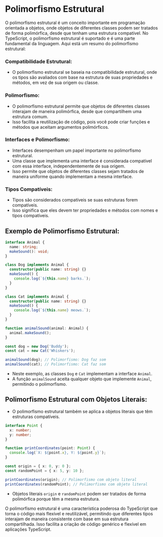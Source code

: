 # **Polimorfismo Estrutural**

O polimorfismo estrutural é um conceito importante em programação orientada a objetos, onde objetos de diferentes classes podem ser tratados de forma polimórfica, desde que tenham uma estrutura compatível. No TypeScript, o polimorfismo estrutural é suportado e é uma parte fundamental da linguagem. Aqui está um resumo do polimorfismo estrutural:

### **Compatibilidade Estrutural:**

   - O polimorfismo estrutural se baseia na compatibilidade estrutural, onde os tipos são avaliados com base na estrutura de suas propriedades e métodos, em vez de sua origem ou classe.

### **Polimorfismo:**

   - O polimorfismo estrutural permite que objetos de diferentes classes interajam de maneira polimórfica, desde que compartilhem uma estrutura comum.
   - Isso facilita a reutilização de código, pois você pode criar funções e métodos que aceitam argumentos polimórficos.

### **Interfaces e Polimorfismo:**

   - Interfaces desempenham um papel importante no polimorfismo estrutural.
   - Uma classe que implementa uma interface é considerada compatível com essa interface, independentemente de sua origem.
   - Isso permite que objetos de diferentes classes sejam tratados de maneira uniforme quando implementam a mesma interface.

### **Tipos Compatíveis:**

   - Tipos são considerados compatíveis se suas estruturas forem compatíveis.
   - Isso significa que eles devem ter propriedades e métodos com nomes e tipos compatíveis.

## **Exemplo de Polimorfismo Estrutural:**

   ```typescript
   interface Animal {
     name: string;
     makeSound(): void;
   }

   class Dog implements Animal {
     constructor(public name: string) {}
     makeSound() {
       console.log(`${this.name} barks.`);
     }
   }

   class Cat implements Animal {
     constructor(public name: string) {}
     makeSound() {
       console.log(`${this.name} meows.`);
     }
   }

   function animalSound(animal: Animal) {
     animal.makeSound();
   }

   const dog = new Dog('Buddy');
   const cat = new Cat('Whiskers');

   animalSound(dog); // Polimorfismo: Dog faz som
   animalSound(cat); // Polimorfismo: Cat faz som
   ```

   - Neste exemplo, as classes `Dog` e `Cat` implementam a interface `Animal`.
   - A função `animalSound` aceita qualquer objeto que implemente `Animal`, permitindo o polimorfismo.

## **Polimorfismo Estrutural com Objetos Literais:**

   - O polimorfismo estrutural também se aplica a objetos literais que têm estruturas compatíveis.

   ```typescript
   interface Point {
     x: number;
     y: number;
   }

   function printCoordinates(point: Point) {
     console.log(`X: ${point.x}, Y: ${point.y}`);
   }

   const origin = { x: 0, y: 0 };
   const randomPoint = { x: 5, y: 10 };

   printCoordinates(origin); // Polimorfismo com objeto literal
   printCoordinates(randomPoint); // Polimorfismo com objeto literal
   ```

   - Objetos literais `origin` e `randomPoint` podem ser tratados de forma polimórfica porque têm a mesma estrutura.

O polimorfismo estrutural é uma característica poderosa do TypeScript que torna o código mais flexível e reutilizável, permitindo que diferentes tipos interajam de maneira consistente com base em sua estrutura compartilhada. Isso facilita a criação de código genérico e flexível em aplicações TypeScript.